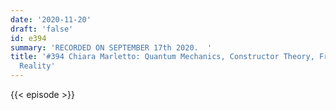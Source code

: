 ```yaml
---
date: '2020-11-20'
draft: 'false'
id: e394
summary: 'RECORDED ON SEPTEMBER 17th 2020.  '
title: '#394 Chiara Marletto: Quantum Mechanics, Constructor Theory, Free Will, and
  Reality'
---
```

{{< episode >}}
